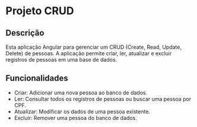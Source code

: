 # Projeto CRUD

## Descrição
Esta aplicação Angular para gerenciar um CRUD (Create, Read, Update, Delete) de pessoas. A aplicação permite criar, ler, atualizar e excluir registros de pessoas em uma base de dados.

## Funcionalidades
- Criar: Adicionar uma nova pessoa ao banco de dados.
- Ler: Consultar todos os registros de pessoas ou buscar uma pessoa por CPF.
- Atualizar: Modificar os dados de uma pessoa existente.
- Excluir: Remover uma pessoa do banco de dados.


